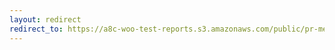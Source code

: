 ```yaml
---
layout: redirect
redirect_to: https://a8c-woo-test-reports.s3.amazonaws.com/public/pr-merge/40705/api/index.html
---
```

